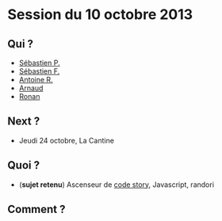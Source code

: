 # Session du 10 octobre 2013

## Qui ?

* [Sébastien P.](http://github.com/sebprunier)
* [Sébastien F.](http://github.com/sfauvel)
* [Antoine R.](http://github.com/hashar)
* [Arnaud](http://github.com/abailly)
* [Ronan]()

## Next ?

* Jeudi 24 octobre, La Cantine

## Quoi ?

* (**sujet retenu**) Ascenseur de [code story](http://www.code-story.net/blog/), Javascript, randori

## Comment ?

